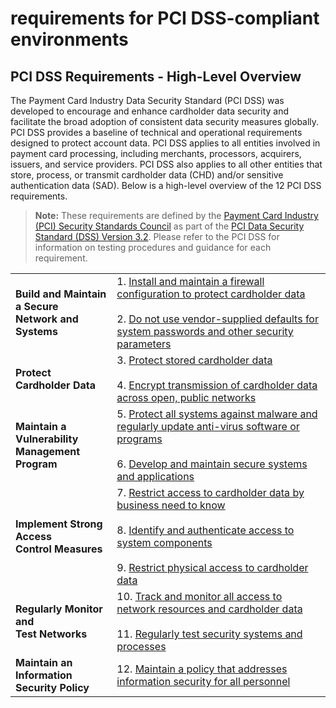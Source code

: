 # requirements for PCI DSS-compliant environments  

## PCI DSS Requirements - High-Level Overview

The Payment Card Industry Data Security Standard (PCI DSS) was developed to encourage and enhance cardholder data security and facilitate the broad adoption of consistent data security measures globally. PCI DSS provides a baseline of technical and operational requirements designed to protect account data. PCI DSS applies to all entities involved in payment card processing, including merchants, processors, acquirers, issuers, and service providers. PCI DSS also applies to all other entities that store, process, or transmit cardholder data (CHD) and/or sensitive authentication data (SAD). Below is a high-level overview of the 12 PCI DSS requirements.

> **Note:** These requirements are defined by the [Payment Card Industry (PCI) Security Standards Council](https://www.pcisecuritystandards.org/pci_security/) as part of the [PCI Data Security Standard (DSS) Version 3.2](https://www.pcisecuritystandards.org/document_library?category=pcidss&document=pci_dss). Please refer to the PCI DSS for information on testing procedures and guidance for each requirement.

|   |   |
|---|---|
| **Build and Maintain a Secure<br/>Network and Systems** | 1. [Install and maintain a firewall configuration to protect cardholder data](./requirement-1-firewall.md)<br/><br/> 2. [Do not use vendor-supplied defaults for system passwords and other security parameters](./requirement-2-password.md) |  
| **Protect Cardholder Data** | 3. [Protect stored cardholder data](./requirement-3-chd.md)<br/><br/> 4. [Encrypt transmission of cardholder data across open, public networks](./requirement-4-encryption.md) |
| **Maintain a Vulnerability<br/>Management Program** | 5. [Protect all systems against malware and regularly update anti-virus software or programs](./requirement-5-malware.md)<br/><br/> 6. [Develop and maintain secure systems and applications](./requirement-6-secure-system.md) |
| **Implement Strong Access<br/>Control Measures** | 7. [Restrict access to cardholder data by business need to know](./requirement-7-access.md)<br/><br/> 8. [Identify and authenticate access to system components](./requirement-8-identity.md) <br/><br/> 9. [Restrict physical access to cardholder data](./requirement-9-physical-access.md) |
| **Regularly Monitor and<br/>Test Networks** | 10. [Track and monitor all access to network resources and cardholder data](./requirement-10-monitoring.md) <br/><br/> 11. [Regularly test security systems and processes](./requirement-11-testing.md) |
| **Maintain an Information<br/>Security Policy** | 12. [Maintain a policy that addresses information security for all personnel](./requirement-12-policy.md) |


